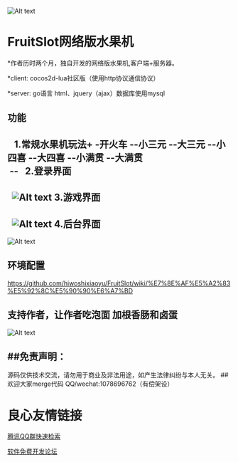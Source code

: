 ![Alt text](https://github.com/hiwoshixiaoyu/FruitSlot/blob/master/readme/icon.jpg)

# FruitSlot网络版水果机

*作者历时两个月，独自开发的网络版水果机,客户端+服务器。
  
*client: cocos2d-lua社区版（使用http协议通信协议）
  
*server: go语言  html、jquery（ajax）数据库使用mysql

## 功能
  
   1.常规水果机玩法+ -开火车 --小三元 --大三元 --小四喜 --大四喜 --小满贯 --大满贯   
  --
   2.登录界面  
  --
  
   ![Alt text](https://github.com/hiwoshixiaoyu/FruitSlot/blob/master/readme/show1.gif) 
   3.游戏界面   
  --
  
   ![Alt text](https://github.com/hiwoshixiaoyu/FruitSlot/blob/master/readme/show2.gif) 
   4.后台界面   
--

 ![Alt text](https://github.com/hiwoshixiaoyu/FruitSlot/blob/master/readme/background.png)  

 

## 环境配置
https://github.com/hiwoshixiaoyu/FruitSlot/wiki/%E7%8E%AF%E5%A2%83%E5%92%8C%E5%90%90%E6%A7%BD
## 支持作者，让作者吃泡面 加根香肠和卤蛋
 ![Alt text](https://github.com/hiwoshixiaoyu/FruitSlot/blob/master/readme/money.jpg)

##免责声明：
--
 源码仅供技术交流，请勿用于商业及非法用途，如产生法律纠纷与本人无关。
##欢迎大家merge代码
 QQ/wechat:1078696762（有偿架设）
	 




 # 良心友情链接

[腾讯QQ群快速检索](http://u.720life.cn/s/8cf73f7c)

[软件免费开发论坛](http://u.720life.cn/s/bbb01dc0)